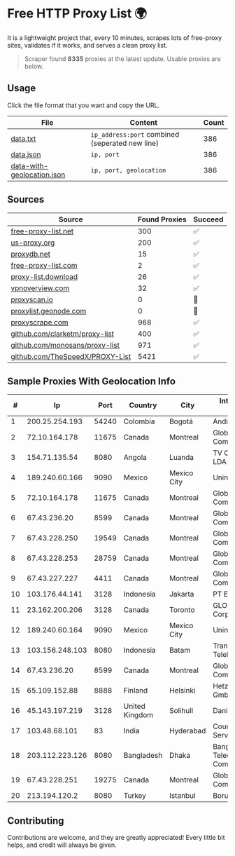 
# Free HTTP Proxy List 🌍

It is a lightweight project that, every 10 minutes, scrapes lots of free-proxy sites, validates if it works, and serves a clean proxy list.


> Scraper found **8335** proxies at the latest update. Usable proxies are below.

## Usage

Click the file format that you want and copy the URL.


|File|Content|Count|
|----|-------|-----|
|[data.txt](https://raw.githubusercontent.com/themiralay/Proxy-List-World/master/data.txt)|`ip_address:port` combined (seperated new line)|386|
|[data.json](https://raw.githubusercontent.com/themiralay/Proxy-List-World/master/data.json)|`ip, port`|386|
|[data-with-geolocation.json](https://raw.githubusercontent.com/themiralay/Proxy-List-World/master/data-with-geolocation.json)|`ip, port, geolocation`|386|

## Sources

|Source|Found Proxies|Succeed|
|------|-------------|-------|
|[free-proxy-list.net](https://free-proxy-list.net)|300|✅|
|[us-proxy.org](https://www.us-proxy.org)|200|✅|
|[proxydb.net](http://proxydb.net)|15|✅|
|[free-proxy-list.com](https://free-proxy-list.com/?page=&port=&type%5B%5D=http&type%5B%5D=https&up_time=0&search=Search)|2|✅|
|[proxy-list.download](https://www.proxy-list.download/HTTP)|26|✅|
|[vpnoverview.com](https://vpnoverview.com/privacy/anonymous-browsing/free-proxy-servers)|32|✅|
|[proxyscan.io](https://www.proxyscan.io)|0|🚫|
|[proxylist.geonode.com](https://proxylist.geonode.com/api/proxy-list?limit=300&page=1&sort_by=lastChecked&sort_type=desc&protocols=http,https)|0|🚫|
|[proxyscrape.com](https://api.proxyscrape.com/v2/?request=displayproxies&protocol=http&timeout=10000&country=all&ssl=all&anonymity=all)|968|✅|
|[github.com/clarketm/proxy-list](https://raw.githubusercontent.com/clarketm/proxy-list/master/proxy-list-raw.txt)|400|✅|
|[github.com/monosans/proxy-list](https://raw.githubusercontent.com/monosans/proxy-list/main/proxies/http.txt)|971|✅|
|[github.com/TheSpeedX/PROXY-List](https://raw.githubusercontent.com/TheSpeedX/PROXY-List/master/http.txt)|5421|✅|


## Sample Proxies With Geolocation Info

|#|Ip|Port|Country|City|Internet Service Provider|
|-|--|----|-------|----|-------------------------|
|1|200.25.254.193|54240|Colombia|Bogotá|Andinet ON Line|
|2|72.10.164.178|11675|Canada|Montreal|GloboTech Communications|
|3|154.71.135.54|8080|Angola|Luanda|TV CABO ANGOLA LDA|
|4|189.240.60.166|9090|Mexico|Mexico City|Uninet S.A. de C.V.|
|5|72.10.164.178|11675|Canada|Montreal|GloboTech Communications|
|6|67.43.236.20|8599|Canada|Montreal|GloboTech Communications|
|7|67.43.228.250|19549|Canada|Montreal|GloboTech Communications|
|8|67.43.228.253|28759|Canada|Montreal|GloboTech Communications|
|9|67.43.227.227|4411|Canada|Montreal|GloboTech Communications|
|10|103.176.44.141|3128|Indonesia|Jakarta|PT Era Digital Media|
|11|23.162.200.206|3128|Canada|Toronto|GLOBALTELEHOST Corp.|
|12|189.240.60.164|9090|Mexico|Mexico City|Uninet S.A. de C.V.|
|13|103.156.248.103|8080|Indonesia|Batam|Trans Media Telekomunikasi|
|14|67.43.236.20|8599|Canada|Montreal|GloboTech Communications|
|15|65.109.152.88|8888|Finland|Helsinki|Hetzner Online GmbH|
|16|45.143.197.219|3128|United Kingdom|Solihull|Daniel Jackson|
|17|103.48.68.101|83|India|Hyderabad|Country Online Services PVT LTD|
|18|203.112.223.126|8080|Bangladesh|Dhaka|Bangladesh Telecommunications Company Ltd.|
|19|67.43.228.251|19275|Canada|Montreal|GloboTech Communications|
|20|213.194.120.2|8080|Turkey|Istanbul|Borusan Telekom|



## Contributing

Contributions are welcome, and they are greatly appreciated! Every
little bit helps, and credit will always be given.

